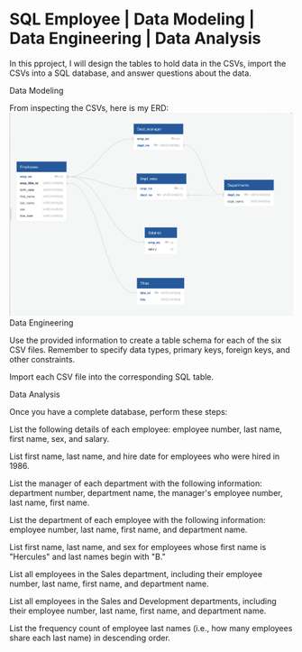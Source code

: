 # SQL Employee | Data Modeling | Data Engineering | Data Analysis

In this pproject, I will design the tables to hold data in the CSVs, import the CSVs into a SQL database, and answer questions about the data.

Data Modeling

From inspecting the CSVs, here is my ERD:
![image alt](https://github.com/Irofo56/sql-challenge/blob/6a8212abc971b6dbcd51d49bbe6375756319ece9/ERD.png)
Data Engineering

Use the provided information to create a table schema for each of the six CSV files. Remember to specify data types, primary keys, foreign keys, and other constraints.

Import each CSV file into the corresponding SQL table.

Data Analysis

Once you have a complete database, perform these steps:

List the following details of each employee: employee number, last name, first name, sex, and salary.

List first name, last name, and hire date for employees who were hired in 1986.

List the manager of each department with the following information: department number, department name, the manager's employee number, last name, first name.

List the department of each employee with the following information: employee number, last name, first name, and department name.

List first name, last name, and sex for employees whose first name is "Hercules" and last names begin with "B."

List all employees in the Sales department, including their employee number, last name, first name, and department name.

List all employees in the Sales and Development departments, including their employee number, last name, first name, and department name.

List the frequency count of employee last names (i.e., how many employees share each last name) in descending order.
